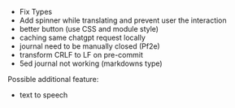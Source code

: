 - Fix Types
- Add spinner while translating and prevent user the interaction
- better button (use CSS and module style)
- caching same chatgpt request locally
- journal need to be manually closed (Pf2e)
- transform CRLF to LF on pre-commit
- 5ed journal not working (markdowns type)

Possible additional feature:
- text to speech